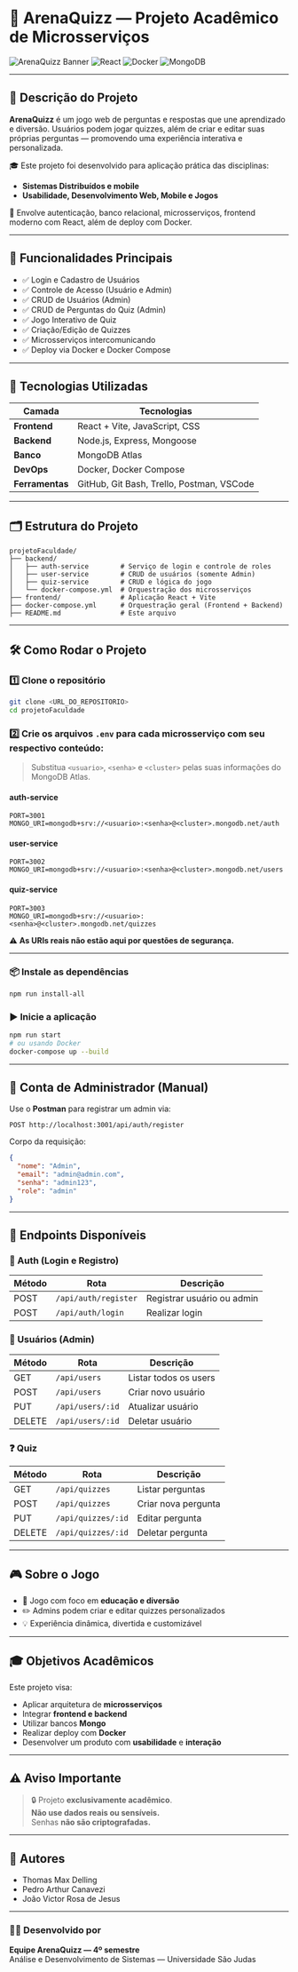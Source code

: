 # 🎯 **ArenaQuizz — Projeto Acadêmico de Microsserviços**

![ArenaQuizz Banner](https://img.shields.io/badge/Microsserviços-Ativo-blue) ![React](https://img.shields.io/badge/React-Vite-informational) ![Docker](https://img.shields.io/badge/Docker-Orquestração-blue) ![MongoDB](https://img.shields.io/badge/MongoDB-green)

---

## 🧠 **Descrição do Projeto**

**ArenaQuizz** é um jogo web de perguntas e respostas que une aprendizado e diversão. Usuários podem jogar quizzes, além de criar e editar suas próprias perguntas — promovendo uma experiência interativa e personalizada.

🎓 Este projeto foi desenvolvido para aplicação prática das disciplinas:

- **Sistemas Distribuídos e mobile**
- **Usabilidade, Desenvolvimento Web, Mobile e Jogos**

🔧 Envolve autenticação, banco relacional, microsserviços, frontend moderno com React, além de deploy com Docker.

---

## 🚀 **Funcionalidades Principais**

- ✅ Login e Cadastro de Usuários
- ✅ Controle de Acesso (Usuário e Admin)
- ✅ CRUD de Usuários (Admin)
- ✅ CRUD de Perguntas do Quiz (Admin)
- ✅ Jogo Interativo de Quiz
- ✅ Criação/Edição de Quizzes
- ✅ Microsserviços intercomunicando
- ✅ Deploy via Docker e Docker Compose

---

## 🧪 **Tecnologias Utilizadas**

| Camada          | Tecnologias                               |
| --------------- | ----------------------------------------- |
| **Frontend**    | React + Vite, JavaScript, CSS             |
| **Backend**     | Node.js, Express, Mongoose                |
| **Banco**       | MongoDB Atlas                             |
| **DevOps**      | Docker, Docker Compose                    |
| **Ferramentas** | GitHub, Git Bash, Trello, Postman, VSCode |

---

## 🗂️ **Estrutura do Projeto**

```plaintext
projetoFaculdade/
├── backend/
│   ├── auth-service        # Serviço de login e controle de roles
│   ├── user-service        # CRUD de usuários (somente Admin)
│   ├── quiz-service        # CRUD e lógica do jogo
│   └── docker-compose.yml  # Orquestração dos microsserviços
├── frontend/               # Aplicação React + Vite
├── docker-compose.yml      # Orquestração geral (Frontend + Backend)
├── README.md               # Este arquivo
```

---

## 🛠️ **Como Rodar o Projeto**

### 1️⃣ Clone o repositório

```bash
git clone <URL_DO_REPOSITORIO>
cd projetoFaculdade
```

### 2️⃣ Crie os arquivos `.env` para **cada microsserviço** com seu respectivo conteúdo:

> Substitua `<usuario>`, `<senha>` e `<cluster>` pelas suas informações do MongoDB Atlas.

#### auth-service

```env
PORT=3001
MONGO_URI=mongodb+srv://<usuario>:<senha>@<cluster>.mongodb.net/auth
```

#### user-service

```env
PORT=3002
MONGO_URI=mongodb+srv://<usuario>:<senha>@<cluster>.mongodb.net/users
```

#### quiz-service

```env
PORT=3003
MONGO_URI=mongodb+srv://<usuario>:<senha>@<cluster>.mongodb.net/quizzes
```

⚠️ **As URIs reais não estão aqui por questões de segurança.**

---

### 📦 Instale as dependências

```bash
npm run install-all
```

### ▶️ Inicie a aplicação

```bash
npm run start
# ou usando Docker
docker-compose up --build
```

---

## 🔐 **Conta de Administrador (Manual)**

Use o **Postman** para registrar um admin via:

```http
POST http://localhost:3001/api/auth/register
```

Corpo da requisição:

```json
{
  "nome": "Admin",
  "email": "admin@admin.com",
  "senha": "admin123",
  "role": "admin"
}
```

---

## 📑 **Endpoints Disponíveis**

### 🔐 Auth (Login e Registro)

| Método | Rota                 | Descrição                  |
| ------ | -------------------- | -------------------------- |
| POST   | `/api/auth/register` | Registrar usuário ou admin |
| POST   | `/api/auth/login`    | Realizar login             |

### 👥 Usuários (Admin)

| Método | Rota             | Descrição             |
| ------ | ---------------- | --------------------- |
| GET    | `/api/users`     | Listar todos os users |
| POST   | `/api/users`     | Criar novo usuário    |
| PUT    | `/api/users/:id` | Atualizar usuário     |
| DELETE | `/api/users/:id` | Deletar usuário       |

### ❓ Quiz

| Método | Rota               | Descrição           |
| ------ | ------------------ | ------------------- |
| GET    | `/api/quizzes`     | Listar perguntas    |
| POST   | `/api/quizzes`     | Criar nova pergunta |
| PUT    | `/api/quizzes/:id` | Editar pergunta     |
| DELETE | `/api/quizzes/:id` | Deletar pergunta    |

---

## 🎮 **Sobre o Jogo**

- 🧠 Jogo com foco em **educação e diversão**
- ✏️ Admins podem criar e editar quizzes personalizados
- 💡 Experiência dinâmica, divertida e customizável

---

## 🎓 **Objetivos Acadêmicos**

Este projeto visa:

- Aplicar arquitetura de **microsserviços**
- Integrar **frontend e backend**
- Utilizar bancos **Mongo**
- Realizar deploy com **Docker**
- Desenvolver um produto com **usabilidade** e **interação**

---

## ⚠️ Aviso Importante

> 🔒 Projeto **exclusivamente acadêmico**.  
> **Não use dados reais ou sensíveis.**  
> Senhas **não são criptografadas.**

---

## 👥 **Autores**

- Thomas Max Delling
- Pedro Arthur Canavezi
- João Victor Rosa de Jesus

---

### 👨‍💻 Desenvolvido por

**Equipe ArenaQuizz — 4º semestre**  
Análise e Desenvolvimento de Sistemas — Universidade São Judas
